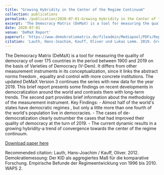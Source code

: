```yaml
---
title: "Growing Hybridity in the Center of the Regime Continuum"
collection: publications
permalink: /publication/2020-07-01-Growing Hybridity in the Center of the Regime Continuum
excerpt: 'The Democracy Matrix (DeMaX) is a tool for measuring the quality of democracy of over 175 countries in the period between 1900 and 2019 on the basis of Varieties of Democracy (V-Dem). It differs from other measurement instruments in its conceptualization, since it links the abstract norms freedom , equality and control with more concrete institutions. The updated DeMaX Version 3 continues the series with new data for the year 2019. This brief report presents some findings on recent developments in democratization around the world and contrasts them with long-term trends. The second part provides brief information about the methodology of the measurement instrument. Key Findings: - Almost half of the world's states have democratic regimes , but only a little more than one fourth of the world's population live in democracies. - The cases of de-democratization clearly outnumber the cases that had improved their quality of democracy at the turn of 2019. - The current dynamic results in a growing hybridity-a trend of convergence towards the center of the regime continuum.'
date: 2020-07-01
venue: 'DeMaX Report'
paperurl: 'https://www.demokratiematrix.de/fileadmin/Mediapool/PDFs/Report/DeMaX_Report_2019_Growing_Hybridity.pdf'
citation: 'Lauth, Hans-Joachim, Kauff, Oliver und Lukas Lemm. 2019. Growing Hybridity in the Center of the Regime Continuum. DeMaX Report.'
---
```


The Democracy Matrix (DeMaX) is a tool for measuring the quality of democracy of over 175 countries in the period between 1900 and 2019 on the basis of Varieties of Democracy (V-Dem). It differs from other measurement instruments in its conceptualization, since it links the abstract norms freedom , equality and control with more concrete institutions. The updated DeMaX Version 3 continues the series with new data for the year 2019. This brief report presents some findings on recent developments in democratization around the world and contrasts them with long-term trends. The second part provides brief information about the methodology of the measurement instrument. Key Findings: - Almost half of the world's states have democratic regimes , but only a little more than one fourth of the world's population live in democracies. - The cases of de-democratization clearly outnumber the cases that had improved their quality of democracy at the turn of 2019. - The current dynamic results in a growing hybridity-a trend of convergence towards the center of the regime continuum.

[Download paper here](https://www.demokratiematrix.de/fileadmin/Mediapool/PDFs/Report/DeMaX_Report_2019_Growing_Hybridity.pdf)

Recommended citation: Lauth, Hans-Joachim / Kauff, Oliver. 2012. Demokratiemessung: Der KID als aggregiertes Maß für die
komparative Forschung. Empirische Befunde der Regimeentwicklung von 1996 bis 2010. WAPS 2.
